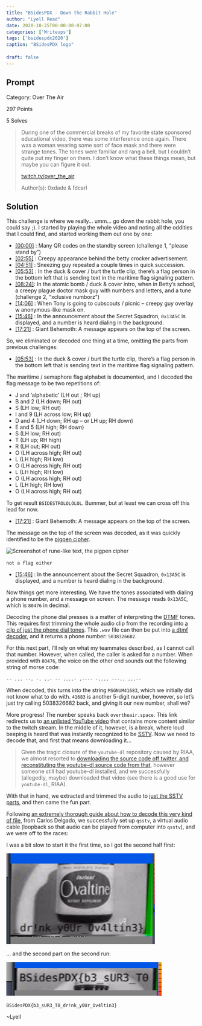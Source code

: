 ```yaml
---
title: "BSidesPDX - Down the Rabbit Hole"
author: "Lyell Read"
date: 2020-10-25T00:00:00-07:00
categories: ['Writeups']
tags: ['bsidespdx2020']
caption: "BSidesPDX logo"

draft: false
---
```


## Prompt

Category: Over The Air

297 Points

5 Solves

> During one of the commercial breaks of my favorite state sponsored educational video, there was some interference once again. There was a woman wearing some sort of face mask and there were strange tones. The tones were familiar and rang a bell, but I couldn’t quite put my finger on them. I don’t know what these things mean, but maybe you can figure it out.
>
> [twitch.tv/over_the_air](twitch.tv/over_the_air)
> 
> Author(s): 0xdade & fdcarl

## Solution

This challenge is where we really… umm… go down the rabbit hole, you could say ;). I started by playing the whole video and noting all the oddities that I could find, and started working them out one by one:

- [\[00:00\]](https://youtu.be/_QgPMyRBBKM) : Many QR codes on the standby screen (challenge 1, “please stand by”)
- [\[02:55\]](https://youtu.be/_QgPMyRBBKM?t=175) : Creepy appearance behind the betty crocker advertisement.
- [\[04:51\]](https://youtu.be/_QgPMyRBBKM?t=291) : Sneezing guy repeated a couple times in quick succession.
- [\[05:53\]](https://youtu.be/_QgPMyRBBKM?t=353) : In the duck & cover / burt the turtle clip, there’s a flag person in the bottom left that is sending text in the maritime flag signaling pattern.
- [\[08:24\]](https://youtu.be/_QgPMyRBBKM?t=504): In the atomic bomb / duck & cover intro, when in Betty’s school, a creepy plague doctor mask guy with numbers and letters, and a tune (challenge 2, “xclusive numborz”)
- [\[14:06\]](https://youtu.be/_QgPMyRBBKM?t=846) : When Tony is going to cubscouts / picnic – creepy guy overlay w anonymous-like mask on.
- [\[15:46\]](https://youtu.be/_QgPMyRBBKM?t=946) : In the announcement about the Secret Squadron, `0x13A5C` is displayed, and a number is heard dialing in the background.
- [\[17:21\]](https://youtu.be/_QgPMyRBBKM?t=1041) : Giant Behemoth: A message appears on the top of the screen.

So, we eliminated or decoded one thing at a time, omitting the parts from previous challenges:

- [\[05:53\]](https://youtu.be/_QgPMyRBBKM?t=353) : In the duck & cover / burt the turtle clip, there’s a flag person in the bottom left that is sending text in the maritime flag signaling pattern.

The maritime / semaphore flag alphabet is documented, and I decoded the flag message to be two repetitions of:

- J and ‘alphabetic’ (LH out ; RH up)
- B and 2 (LH down; RH out)
- S (LH low; RH out)
- I and 9 (LH across low; RH up)
- D and 4 (LH down; RH up – or LH up; RH down)
- E and 5 (LH high; RH down)
- S (LH low; RH out)
- T (LH up; RH high)
- R (LH out; RH out)
- O (LH across high; RH out)
- L (LH high; RH low)
- O (LH across high; RH out)
- L (LH high; RH low)
- O (LH across high; RH out)
- L (LH high; RH low)
- O (LH across high; RH out)

To get result `BSIDESTROLOLOLOL`. Bummer, but at least we can cross off this lead for now.

- [\[17:21\]](https://youtu.be/_QgPMyRBBKM?t=1041) : Giant Behemoth: A message appears on the top of the screen.

The message on the top of the screen was decoded, as it was quickly identified to be the [pigpen cipher](https://en.wikipedia.org/wiki/Pigpen_cipher).

![Screenshot of rune-like text, the pigpen cipher](/static/blog/bsidespdx-down-the-rabbit-hole-pigpen.png)

`not a flag either`

- [\[15:46\]](https://youtu.be/_QgPMyRBBKM?t=946) : In the announcement about the Secret Squadron, `0x13A5C` is displayed, and a number is heard dialing in the background.

Now things get more interesting. We have the tones associated with dialing a phone number, and a message on screen. The message reads `0x13A5C`, which is `80476` in decimal.

Decoding the phone dial presses is a matter of interpreting the [DTMF](https://en.wikipedia.org/wiki/Dual-tone_multi-frequency_signaling) tones. This requires first trimming the whole audio clip from the recording into [a clip of just the phone dial tones](https://github.com/lyellread/ctf-writeups/blob/master/2020-bsidesctf/down-the-rabbit-hole/dtmf.wav). This `.wav` file can then be put into [a dtmf decoder](https://github.com/ribt/dtmf-decoder), and it returns a phone number: `5038326682`.

For this next part, I’ll rely on what my teammates described, as I cannot call that number. However, when called, the caller is asked for a number. When provided with `80476`, the voice on the other end sounds out the following string of morse code:

```
-- ... --. -. ..- -- ....- .---- -.... ---.. ...--
```

When decoded, this turns into the string `MSGNUM41683`, which we initially did not know what to do with. `41683` is another 5-digit number, however, so let’s just try calling 5038326682 back, and giving it our new number, shall we?

More progress! The number speaks back `overtheair.space`. This link redirects us to [an unlisted YouTube video](https://www.youtube.com/watch?v=YcArof3MXx8) that contains more content similar to the twitch stream. In the middle of it, however, is a break, where loud beeping is heard that was instantly recognized to be [SSTV](https://en.wikipedia.org/wiki/Slow-scan_television). Now we need to decode that, and first that means downloading it…

> Given the tragic closure of the `youtube-dl` repository caused by RIAA, we almost resorted to [downloading the source code off twitter, and reconstituting the youtube-dl source code from that](https://archive.vn/VdmaG), however someone still had youtube-dl installed, and we successfully (allegedly, maybe) downloaded that video (see there is a good use for `youtube-dl`, RIAA).

With that in hand, we extracted and trimmed the audio to [just the SSTV parts](https://github.com/lyellread/ctf-writeups/blob/master/2020-bsidesctf/down-the-rabbit-hole/captured_signals_sstv.wav), and then came the fun part.

Following [an extremely thorough guide about how to decode this very kind of file](https://ourcodeworld.com/articles/read/956/how-to-convert-decode-a-slow-scan-television-transmissions-sstv-audio-file-to-images-using-qsstv-in-ubuntu-18-04), from Carlos Delgado, we successfully set up `qsstv`, a virtual audio cable (loopback so that audio can be played from computer into `qsstv`), and we were off to the races:

I was a bit slow to start it the first time, so I got the second half first:

![Screenshot of grainy black and white video featuring a can of ovaltine and half of the CTF flag overtop](/static/blog/bsidespdx-down-the-rabbit-hole-ovaltine1.png)

… and the second part on the second run:

![Screenshot of grainy black and white video featuring a can of ovaltine and half of the CTF flag overtop](/static/blog/bsidespdx-down-the-rabbit-hole-ovaltine2.png)

```
BSidesPDX{b3_sUR3_T0_dr!nk_y0Ur_Ov4ltin3}
```

~Lyell
